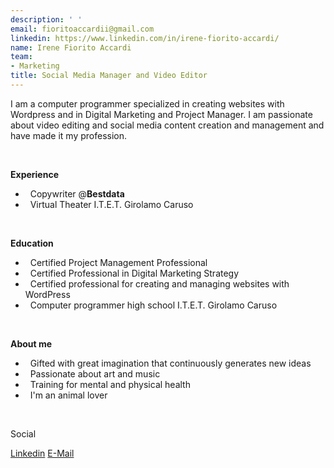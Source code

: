 ```yaml
---
description: ' '
email: fioritoaccardii@gmail.com
linkedin: https://www.linkedin.com/in/irene-fiorito-accardi/
name: Irene Fiorito Accardi
team:
- Marketing
title: Social Media Manager and Video Editor
---
```


I am a computer programmer specialized in creating websites with Wordpress and in Digital Marketing and Project Manager. I am passionate about video editing and social media content creation and management and have made it my profession.

<br />

**Experience**
- &nbsp; Copywriter @**Bestdata**
- &nbsp; Virtual Theater I.T.E.T. Girolamo Caruso 

<br />

**Education**
- &nbsp; Certified Project Management Professional 
- &nbsp; Certified Professional in Digital Marketing Strategy 
- &nbsp; Certified professional for creating and managing websites with WordPress 
- &nbsp; Computer programmer high school I.T.E.T. Girolamo Caruso

<br />

**About me**
- &nbsp; Gifted with great imagination that continuously generates new ideas
- &nbsp; Passionate about art and music
- &nbsp; Training for mental and physical health
- &nbsp; I'm an animal lover

<br />

Social

[Linkedin](www.linkedin.com/in/irene-fiorito-accardi/)
[E-Mail](fioritoaccardii@gmail.com)